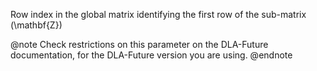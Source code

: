 Row index in the global matrix identifying the first row of the sub-matrix \(\mathbf{Z}\)

@note
Check restrictions on this parameter on the DLA-Future documentation, for the DLA-Future version you are using.
@endnote

